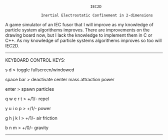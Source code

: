                                           IEC2D

                    Inertial Electrostatic Confinement in 2-dimensions


  A game simulator of an IEC fusor that I will improve as my knowledge of 
particle system algorithems improves. There are improvements on the drawing 
board now, but I lack the knowledge to implement them in C or C++.
    As my knowledge of particle systems algorithems improves so too will IEC2D.

--------------------------------------------------------------------------------------------

KEYBOARD CONTROL KEYS:

s d > toggle fullscreen/windowed

space bar > deactivate center mass attraction power

enter > spawn particles

q w e r t > +/1/- repel

y u i o p > +/1/- power

g h j k l > +/1/- air friction

b n m > +/0/- gravity

--------------------------------------------------------------------------------------------
